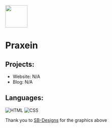 <img src="https://avatars.githubusercontent.com/u/204273688?v=4](https://avatars.githubusercontent.com/u/204273688?u=7c62660e0bc4b711bba32597b276a566503a3b8a&v=4" height="70">
<h1>Praxein</h1>

<h2>Projects:</h2>

- Website: N/A
- Blog: N/A

<h2>Languages:</h2>

![HTML](https://img.shields.io/badge/html-grey?style=for-the-badge&logo=html5&logoColor=white&labelColor=8E2DE2)
![CSS](https://img.shields.io/badge/css-grey?style=for-the-badge&logo=css3&logoColor=white&labelColor=8E2DE2)
<p>Thank you to <a href="https://github.com/SB-Designs">SB-Designs</a> for the graphics above</p>
